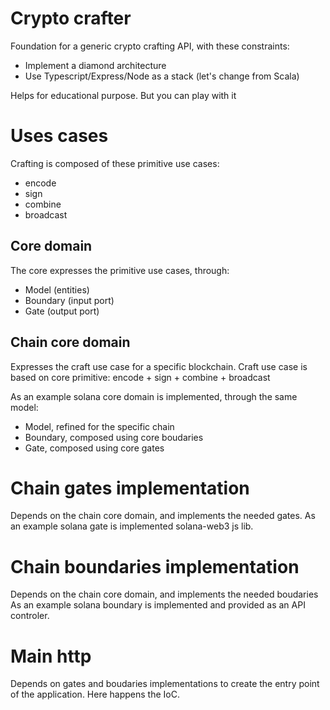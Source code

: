 Crypto crafter
=====

Foundation for a generic crypto crafting API, with these constraints: 
- Implement a diamond architecture
- Use Typescript/Express/Node as a stack (let's change from Scala)

Helps for educational purpose. But you can play with it

# Uses cases

Crafting is composed of these primitive use cases: 

- encode
- sign 
- combine 
- broadcast


## Core domain

The core expresses the primitive use cases, through: 

- Model (entities) 
- Boundary (input port)
- Gate (output port)

## Chain core domain

Expresses the craft use case for a specific blockchain.
Craft use case is based on core primitive: encode + sign + combine + broadcast

As an example solana core domain is implemented, through the same model: 

- Model, refined for the specific chain 
- Boundary, composed using core boudaries
- Gate, composed using core gates

# Chain gates implementation 

Depends on the chain core domain, and implements the needed gates.
As an example solana gate is implemented solana-web3 js lib.  

# Chain boundaries implementation

Depends on the chain core domain, and implements the needed boudaries
As an example solana boundary is implemented and provided as an API controler.

# Main http

Depends on gates and boudaries implementations to create the entry point of the application. 
Here happens the IoC.
